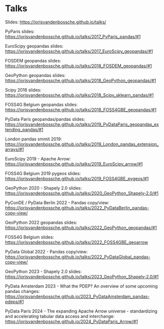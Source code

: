 # Talks

Slides: https://jorisvandenbossche.github.io/talks/

PyParis slides: https://jorisvandenbossche.github.io/talks/2017_PyParis_pandas/#1

EuroScipy geopandas slides: https://jorisvandenbossche.github.io/talks/2017_EuroScipy_geopandas/#1

FOSDEM geopandas slides: https://jorisvandenbossche.github.io/talks/2018_FOSDEM_geopandas/#1

GeoPython geopandas slides: https://jorisvandenbossche.github.io/talks/2018_GeoPython_geopandas/#1

Scipy 2018 slides: https://jorisvandenbossche.github.io/talks/2018_Scipy_sklearn_pandas/#1

FOSS4G Belgium geopandas slides: https://jorisvandenbossche.github.io/talks/2018_FOSS4GBE_geopandas/#1

PyData Paris geopandas/pandas slides: https://jorisvandenbossche.github.io/talks/2019_PyDataParis_geopandas_extending_pandas/#1

London pandas smmit 2019: https://jorisvandenbossche.github.io/talks/2019_London_pandas_extension_arrays/#1

EuroScipy 2019 - Apache Arrow: https://jorisvandenbossche.github.io/talks/2019_EuroScipy_arrow/#1

FOSS4G Belgium 2019 pygeos slides: https://jorisvandenbossche.github.io/talks/2019_FOSS4GBE_pygeos/#1

GeoPython 2020 - Shapely 2.0 slides: https://jorisvandenbossche.github.io/talks/2020_GeoPython_Shapely-2.0/#1

PyConDE / PyData Berlin 2022 - Pandas copy/view: https://jorisvandenbossche.github.io/talks/2022_PyDataBerlin_pandas-copy-view/

GeoPython 2022 geopandas slides: https://jorisvandenbossche.github.io/talks/2022_GeoPython_geopandas/#1

FOSS4G Belgium slides: https://jorisvandenbossche.github.io/talks/2022_FOSS4GBE_geoarrow

PyData Global 2022 - Pandas copy/view: https://jorisvandenbossche.github.io/talks/2022_PyDataGlobal_pandas-copy-view/

GeoPython 2023 - Shapely 2.0 slides: https://jorisvandenbossche.github.io/talks/2023_GeoPython_Shapely-2.0/#1

PyData Amsterdam 2023 - What the PDEP? An overview of some upcoming pandas changes: https://jorisvandenbossche.github.io/2023_PyDataAmsterdam_pandas-pdeps/#1

PyData Paris 2024 - The expanding Apache Arrow universe - standardizing and accelerating tabular data access and interchange: https://jorisvandenbossche.github.io/2024_PyDataParis_Arrow/#1
